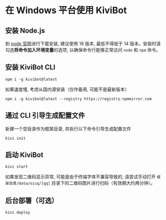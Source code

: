 # 在 Windows 平台使用 KiviBot

## 安装 Node.js

到 [node 官网](https://nodejs.org/)进行下载安装, 建议使用 18 版本, 最低不得低于 14 版本。安装时请勾选**将命令加入环境变量**的选项, 以确保命令行能够正常访问 `node` 和 `npm` 命令。

## 安装 KiviBot CLI

```shell
npm i -g kivibot@latest
```

如果速度慢, 考虑从国内源安装（仅作备用, 可能不是最新版本）

```shell
npm i -g kivibot@latest --registry https://registry.npmmirror.com
```

## 通过 CLI 引导生成配置文件

新建一个空目录作为框架目录, 并执行以下命令引导生成配置文件

```shell
kivi init
```

## 启动 KiviBot

```shell
kivi start
```

如果发现二维码显示异常, 可能是由于终端字体不兼容导致的, 请尝试手动打开 `框架目录/data/oicq/[qq]` 目录下的二维码图片进行扫码（有效期大约两分钟）。

## 后台部署（可选）

```shell
kivi deploy
```

